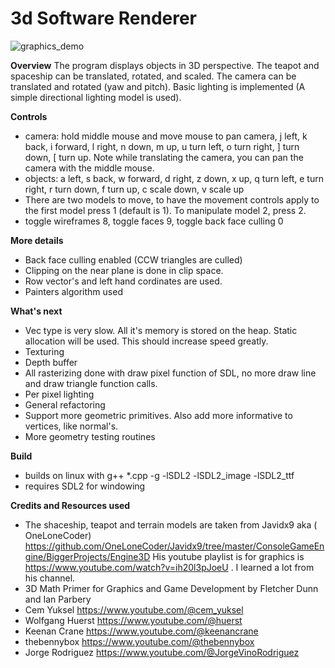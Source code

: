 # 3d Software Renderer

![graphics_demo](https://github.com/user-attachments/assets/25486ebc-72e5-484a-a86f-6cbeb0416f93)


**Overview**
The program displays objects in 3D perspective.  The teapot and spaceship can be translated, rotated, and scaled. The camera can be translated and rotated (yaw and pitch). Basic lighting is implemented (A simple directional lighting model is used). 

**Controls**
- camera: hold middle mouse and move mouse to pan camera, j left, k back, i forward, l right, n down, m up, u turn left, o turn right, ] turn down, [ turn up. Note while translating the camera, you can pan the camera with the middle mouse.
- objects: a left, s back, w forward, d right, z down, x up, q turn left, e turn right, r turn down, f turn up, c scale down, v scale up
- There are two models to move, to have the movement controls apply to the first model press 1 (default is 1). To manipulate model 2, press 2.
- toggle wireframes 8, toggle faces 9, toggle back face culling 0

**More details**
- Back face culling enabled (CCW triangles are culled)
- Clipping on the near plane is done in clip space.
- Row vector's and left hand cordinates are used.
- Painters algorithm used

**What's next**
- Vec type is very slow. All it's memory is stored on the heap. Static allocation will be used. This should increase speed greatly.
- Texturing
- Depth buffer
- All rasterizing done with draw pixel function of SDL, no more draw line and draw triangle function calls.
- Per pixel lighting
- General refactoring
- Support more geometric primitives. Also add more informative to vertices, like normal's.
- More geometry testing routines

**Build**
- builds on linux with g++ *.cpp -g -lSDL2 -lSDL2_image -lSDL2_ttf
- requires SDL2 for windowing

**Credits and Resources used**
- The shaceship, teapot and terrain models are taken from Javidx9 aka (
OneLoneCoder) https://github.com/OneLoneCoder/Javidx9/tree/master/ConsoleGameEngine/BiggerProjects/Engine3D
His youtube playlist is for graphics is https://www.youtube.com/watch?v=ih20l3pJoeU . I learned a lot from his channel.
- 3D Math Primer for Graphics and Game Development by Fletcher Dunn and Ian Parbery
- Cem Yuksel https://www.youtube.com/@cem_yuksel
- Wolfgang Huerst https://www.youtube.com/@huerst
- Keenan Crane https://www.youtube.com/@keenancrane
- thebennybox https://www.youtube.com/@thebennybox
- Jorge Rodriguez https://www.youtube.com/@JorgeVinoRodriguez
